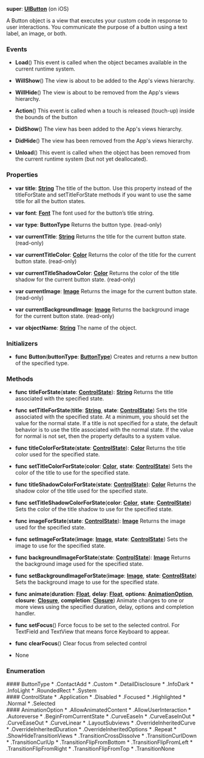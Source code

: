 **super**: **[UIButton](UIButton.md)** (on iOS)

A Button object is a view that executes your custom code in response to user interactions. You communicate the purpose of a button using a text label, an image, or both.

### Events

* **Load**()
This event is called when the object becames available in the current runtime system.

* **WillShow**()
The view is about to be added to the App's views hierarchy.

* **WillHide**()
The view is about to be removed from the App's views hierarchy.

* **Action**()
This event is called when a touch is released (touch-up) inside the bounds of the button

* **DidShow**()
The view has been added to the App's views hierarchy.

* **DidHide**()
The view has been removed from the App's views hierarchy.

* **Unload**()
This event is called when the object has been removed from the current runtime system (but not yet deallocated).



### Properties

* **var** **title**: **[String](../gravity/string.md)**
The title of the button. Use this property instead of the titleForState and setTitleForState methods if you want to use the same title for all the button states.

* **var** **font**: **[Font](Font.md)**
The font used for the button’s title string.

* **var** **type**: **ButtonType**
Returns the button type. \(read-only\)

* **var** **currentTitle**: **[String](../gravity/string.md)**
Returns the title for the current button state. \(read-only\)

* **var** **currentTitleColor**: **[Color](Color.md)**
Returns the color of the title for the current button state. \(read-only\)

* **var** **currentTitleShadowColor**: **[Color](Color.md)**
Returns the color of the title shadow for the current button state. \(read-only\)

* **var** **currentImage**: **[Image](Image.md)**
Returns the image for the current button state. \(read-only\)

* **var** **currentBackgroundImage**: **[Image](Image.md)**
Returns the background image for the current button state. \(read-only\)

* **var** **objectName**: **[String](../gravity/string.md)**
The name of the object.



### Initializers

* **func** **Button**(**buttonType**: **<a href="#_enum_ButtonType">ButtonType</a>**)
Creates and returns a new button of the specified type.



### Methods

* **func** **titleForState**(**state**: **<a href="#_enum_ControlState">ControlState</a>**): <strong>[String](../gravity/string.md)</strong> 
Returns the title associated with the specified state.

* **func** **setTitleForState**(**title**: **[String](../gravity/string.md)**, **state**: **<a href="#_enum_ControlState">ControlState</a>**)
Sets the title associated with the specified state. At a minimum, you should set the value for the normal state. If a title is not specified for a state, the default behavior is to use the title associated with the normal state. If the value for normal is not set, then the property defaults to a system value.

* **func** **titleColorForState**(**state**: **<a href="#_enum_ControlState">ControlState</a>**): <strong>[Color](Color.md)</strong> 
Returns the title color used for the specified state.

* **func** **setTitleColorForState**(**color**: **[Color](Color.md)**, **state**: **<a href="#_enum_ControlState">ControlState</a>**)
Sets the color of the title to use for the specified state.

* **func** **titleShadowColorForState**(**state**: **<a href="#_enum_ControlState">ControlState</a>**): <strong>[Color](Color.md)</strong> 
Returns the shadow color of the title used for the specified state.

* **func** **setTitleShadowColorForState**(**color**: **[Color](Color.md)**, **state**: **<a href="#_enum_ControlState">ControlState</a>**)
Sets the color of the title shadow to use for the specified state.

* **func** **imageForState**(**state**: **<a href="#_enum_ControlState">ControlState</a>**): <strong>[Image](Image.md)</strong> 
Returns the image used for the specified state.

* **func** **setImageForState**(**image**: **[Image](Image.md)**, **state**: **<a href="#_enum_ControlState">ControlState</a>**)
Sets the image to use for the specified state.

* **func** **backgroundImageForState**(**state**: **<a href="#_enum_ControlState">ControlState</a>**): <strong>[Image](Image.md)</strong> 
Returns the background image used for the specified state.

* **func** **setBackgroundImageForState**(**image**: **[Image](Image.md)**, **state**: **<a href="#_enum_ControlState">ControlState</a>**)
Sets the background image to use for the specified state.

* **func** **animate**(**duration**: **[Float](../gravity/float.md)**, **delay**: **[Float](../gravity/float.md)**, **options**: **<a href="#_enum_AnimationOption">AnimationOption</a>**, **closure**: **[Closure](../gravity/closure.md)**, **completion**: **[Closure](../gravity/closure.md)**)
Animate changes to one or more views using the specified duration, delay, options and completion handler.

* **func** **setFocus**()
Force focus to be set to the selected control. For TextField and TextView that means force Keyboard to appear.

* **func** **clearFocus**()
Clear focus from selected control



* None

### Enumeration

<div name="_enum_ButtonType"></div>
#### ButtonType
 * .ContactAdd
 * .Custom
 * .DetailDisclosure
 * .InfoDark
 * .InfoLight
 * .RoundedRect
 * .System

<div name="_enum_ControlState"></div>
#### ControlState
 * .Application
 * .Disabled
 * .Focused
 * .Highlighted
 * .Normal
 * .Selected

<div name="_enum_AnimationOption"></div>
#### AnimationOption
 * .AllowAnimatedContent
 * .AllowUserInteraction
 * .Autoreverse
 * .BeginFromCurrentState
 * .CurveEaseIn
 * .CurveEaseInOut
 * .CurveEaseOut
 * .CurveLinear
 * .LayoutSubviews
 * .OverrideInheritedCurve
 * .OverrideInheritedDuration
 * .OverrideInheritedOptions
 * .Repeat
 * .ShowHideTransitionViews
 * .TransitionCrossDissolve
 * .TransitionCurlDown
 * .TransitionCurlUp
 * .TransitionFlipFromBottom
 * .TransitionFlipFromLeft
 * .TransitionFlipFromRight
 * .TransitionFlipFromTop
 * .TransitionNone



